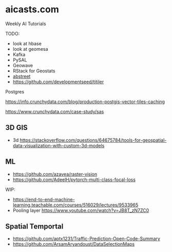 # aicasts.com

Weekly AI Tutorials

TODO:

- look at hbase
- look at geomesa
- Kafka
- PySAL
- Geowave
- RStack for Geostats
- [abstreet](https://github.com/dabreegster/abstreet/#ab-street)
- https://github.com/developmentseed/titiler

Postgres

https://info.crunchydata.com/blog/production-postgis-vector-tiles-caching

https://www.crunchydata.com/case-study/sas

## 3D GIS

- 3d https://stackoverflow.com/questions/64675784/tools-for-geospatial-data-visualization-with-custom-3d-models

## ML

- https://github.com/azavea/raster-vision
- https://github.com/AdeelH/pytorch-multi-class-focal-loss

WIP:

- https://end-to-end-machine-learning.teachable.com/courses/516029/lectures/9533965
- Pooling layer https://www.youtube.com/watch?v=JB8T_zN7ZC0

## Spatial Temportal

- https://github.com/aptx1231/Traffic-Prediction-Open-Code-Summary
- https://github.com/ArsamAryandoust/DataSelectionMaps
